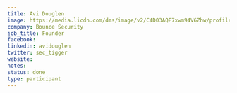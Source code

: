 ```yaml
---
title: Avi Douglen
image: https://media.licdn.com/dms/image/v2/C4D03AQF7xwm94V6Zhw/profile-displayphoto-shrink_200_200/profile-displayphoto-shrink_200_200/0/1516240871127?e=2147483647&v=beta&t=B_M-B0t5yHjGn1TdG_FHBE_HkY872Aio0YEf1p_qa7s
company: Bounce Security
job_title: Founder 
facebook:
linkedin: avidouglen 
twitter: sec_tigger
website:
notes:
status: done
type: participant
---
```

